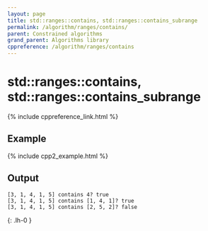 ```yaml
---
layout: page
title: std::ranges::contains, std::ranges::contains_subrange
permalink: /algorithm/ranges/contains/
parent: Constrained algorithms
grand_parent: Algorithms library
cppreference: /algorithm/ranges/contains
---
```

# std::ranges::contains, std::ranges::contains_subrange

{% include cppreference_link.html %}

## Example

{% include cpp2_example.html %}

## Output

```
[3, 1, 4, 1, 5] contains 4? true
[3, 1, 4, 1, 5] contains [1, 4, 1]? true
[3, 1, 4, 1, 5] contains [2, 5, 2]? false
```
{: .lh-0 }